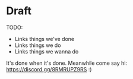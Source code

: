 # Draft

TODO:

- Links things we've done
- Links things we do
- Links things we wanna do

It's done when it's done.
Meanwhile come say hi: https://discord.gg/8RMRUPZ9RS :)
